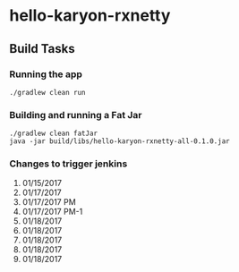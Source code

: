 # hello-karyon-rxnetty


## Build Tasks

### Running the app
```
./gradlew clean run
```

### Building and running a Fat Jar
```
./gradlew clean fatJar
java -jar build/libs/hello-karyon-rxnetty-all-0.1.0.jar
```

### Changes to trigger jenkins
1. 01/15/2017 
2. 01/17/2017
3. 01/17/2017 PM
4. 01/17/2017 PM-1
5. 01/18/2017
6. 01/18/2017
7. 01/18/2017 
8. 01/18/2017
9. 01/18/2017 
